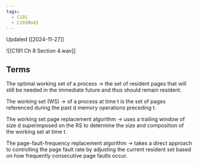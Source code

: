 ```yaml
---
tags:
  - C191
  - C191Mod3
---
```

Updated [[2024-11-27]]

![[C191 Ch 8 Section 4.wav]]

## Terms

The optimal working set of a process → the set of resident pages that will still be needed in the immediate future and thus should remain resident.

The working set (WS) → of a process at time t is the set of pages referenced during the past d memory operations preceding t.

The working set page replacement algorithm → uses a trailing window of size d superimposed on the RS to determine the size and composition of the working set at time t.

The page-fault-frequency replacement algorithm → takes a direct approach to controlling the page fault rate by adjusting the current resident set based on how frequently consecutive page faults occur.
